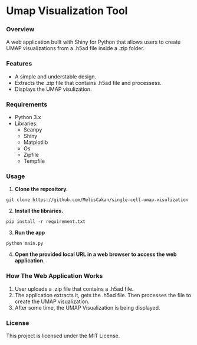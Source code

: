 # Umap Visualization Tool

### Overview
A web application built with Shiny for Python that allows users to create UMAP visualizations from a .h5ad file inside a .zip folder.

### Features
- A simple and understable design.
- Extracts the .zip file that contains .h5ad file and processess.
- Displays the UMAP visulization.

### Requirements
- Python 3.x
- Libraries: 
    * Scanpy
    * Shiny
    * Matplotlib
    * Os
    * Zipfile
    * Tempfile

### Usage 
1. **Clone the repository.**
```
git clone https://github.com/MelisCakan/single-cell-umap-visulization
```
2. **Install the libraries.**
```
pip install -r requirement.txt
```
3. **Run the app**
```
python main.py
```
4. **Open the provided local URL in a web browser to access the web application.**

### How The Web Application Works
1. User uploads a .zip file that contains a .h5ad file.
2. The application extracts it, gets the .h5ad file. Then processes the file to create the UMAP visualization.
3. After some time, the UMAP Visualization is being displayed.

### License
This project is licensed under the MIT License.